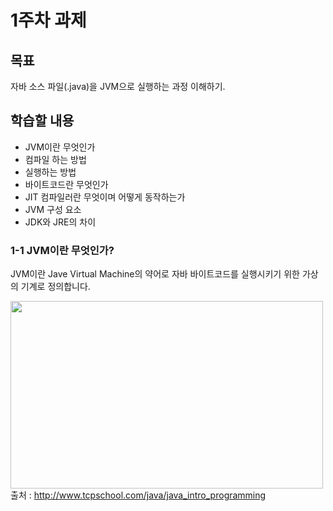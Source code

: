 
# 1주차 과제

## 목표
자바 소스 파일(.java)을 JVM으로 실행하는 과정 이해하기.
## 학습할 내용
- JVM이란 무엇인가
- 컴파일 하는 방법
- 실행하는 방법
- 바이트코드란 무엇인가
- JIT 컴파일러란 무엇이며 어떻게 동작하는가
- JVM 구성 요소
- JDK와 JRE의 차이
### 1-1 JVM이란 무엇인가?

JVM이란 Jave Virtual Machine의 약어로 자바 바이트코드를 실행시키기 위한 가상의 기계로 정의합니다.

<img src="http://www.tcpschool.com/lectures/img_java_jvm.png" width="500" height="300"> <br>
출처 : <http://www.tcpschool.com/java/java_intro_programming>

